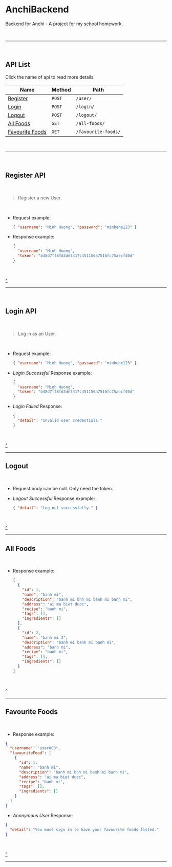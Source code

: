# AnchiBackend

Backend for Anchi - A project for my school homework.

<br>

---

<br>

## API List

Click the name of api to read more details.

| Name                                | Method | Path                |
| ----------------------------------- | ------ | ------------------- |
| [Register](#register-api)           | `POST` | `/user/`            |
| [Login](#login-api)                 | `POST` | `/login/`           |
| [Logout](#logout)                   | `POST` | `/logout/`          |
| [All Foods](#all-foods)             | `GET`  | `/all-foods/`       |
| [Favourite Foods](#favourite-foods) | `GET`  | `/favourite-foods/` |

<br>

---

<br>

## Register API

<br>

> Register a new User.

<br>

- Request example:

  ```json
  { "username": "Minh Huong", "password": "minhehe123" }
  ```

- Response example:

  ```json
  {
    "username": "Minh Huong",
    "token": "b48d7ff8fd3de7417c451156a7516fc75aecf40d"
  }
  ```

<br>

[^](#api-list)

---

<br>

## Login API

<br>

> Log in as an User.

<br>

- Request example:

  ```json
  { "username": "Minh Huong", "password": "minhehe123" }
  ```

- _Login Successful_ Response example:

  ```json
  {
    "username": "Minh Huong",
    "token": "b48d7ff8fd3de7417c451156a7516fc75aecf40d"
  }
  ```

- _Login Failed_ Response:

  ```json
  {
    "detail": "Invalid user credentials."
  }
  ```

<br>

[^](#api-list)

---

## Logout

<br>

- Request body can be null. Only need the token.

- _Logout Successful_ Response example:

  ```json
  { "detail": "Log out successfully." }
  ```

<br>

[^](#api-list)

---

## All Foods

<br>

- Response example:

  ```json
  [
    {
      "id": 1,
      "name": "banh mi",
      "description": "banh mi bnh mi banh mi banh mi",
      "address": "ai ma biet duoc",
      "recipe": "banh mi",
      "tags": [],
      "ingredients": []
    },
    {
      "id": 2,
      "name": "banh mi 2",
      "description": "banh mi banh mi banh mi",
      "address": "banh mi",
      "recipe": "banh mi",
      "tags": [],
      "ingredients": []
    }
  ]
  ```

<br>

[^](#api-list)

---

## Favourite Foods

<br>

- Response example:

```json
{
  "username": "user003",
  "favouriteFood": [
    {
      "id": 1,
      "name": "banh mi",
      "description": "banh mi bnh mi banh mi banh mi",
      "address": "ai ma biet duoc",
      "recipe": "banh mi",
      "tags": [],
      "ingredients": []
    }
  ]
}
```

- _Anonymous User_ Response:

```json
{
  "detail": "You must sign in to have your favourite foods listed."
}
```

<br>

[^](#api-list)

---
